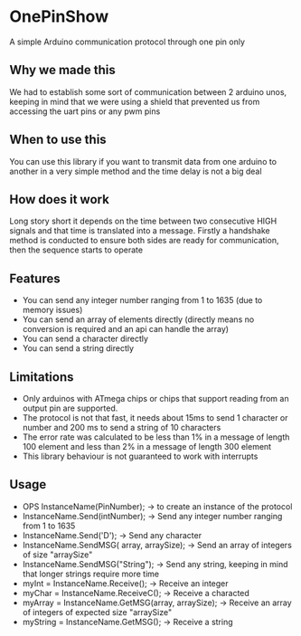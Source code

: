 # OnePinShow
A simple Arduino communication protocol through one pin only

## Why we made this
We had to establish some sort of communication between 2 arduino unos, keeping in mind that we were using a shield that prevented us from accessing the uart pins or any pwm pins

## When to use this
You can use this library if you want to transmit data from one arduino to another in a very simple method and the time delay is not a big deal

## How does it work
Long story short it depends on the time between two consecutive HIGH signals and that time is translated into a message.
Firstly a handshake method is conducted to ensure both sides are ready for communication, then the sequence starts to operate

## Features
- You can send any integer number ranging from 1 to 1635 (due to memory issues)
- You can send an array of elements directly (directly means no conversion is required and an api can handle the array)
- You can send a character directly
- You can send a string directly

## Limitations
- Only arduinos with ATmega chips or chips that support reading from an output pin are supported.
- The protocol is not that fast, it needs about 15ms to send 1 character or number and 200 ms to send a string of 10 characters
- The error rate was calculated to be less than 1% in a message of length 100 element and less than 2% in a message of length 300 element
- This library behaviour is not guaranteed to work with interrupts

## Usage
- OPS InstanceName(PinNumber); -> to create an instance of the protocol
- InstanceName.Send(intNumber); -> Send any integer number ranging from 1 to 1635
- InstanceName.Send('D'); -> Send any character
- InstanceName.SendMSG( array, arraySize); -> Send an array of integers of size "arraySize"
- InstanceName.SendMSG("String"); -> Send any string, keeping in mind that longer strings require more time
- myInt = InstanceName.Receive(); -> Receive an integer
- myChar = InstanceName.ReceiveC(); -> Receive a characted
- myArray = InstanceName.GetMSG(array, arraySize); -> Receive an array of integers of expected size "arraySize"
- myString = InstanceName.GetMSG(); -> Receive a string
